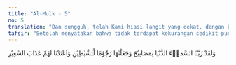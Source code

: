 ```yaml
---
title: "Al-Mulk - 5"
no: 5
translation: "Dan sungguh, telah Kami hiasi langit yang dekat, dengan bintang-bintang dan Kami jadikannya (bintang-bintang itu) sebagai alat-alat pelempar setan, dan Kami sediakan bagi mereka azab neraka yang menyala-nyala."
tafsir: "Setelah menyatakan bahwa tidak terdapat kekurangan sedikit pun dalam ciptaan-Nya, Allah menegaskan bahwa Dialah Tuhan Yang Mahakuasa lagi Mahaagung, dengan mengatakan bahwa Dia telah menghias langit yang terdekat ke bumi dengan matahari yang bercahaya terang pada siang hari, bulan dan bintang-bintang yang bersinar pada malam hari, yang dapat dilihat oleh manusia setiap datangnya siang dan malam. Langit yang berhiaskan matahari, bulan, dan bintang-bintang yang bersinar itu terlihat oleh manusia seakan-akan rumah yang berhiaskan lampu-lampu yang gemerlapan di malam hari, sehingga menyenangkan hati orang yang memandangnya. \n\nPerumpamaan yang dikemukakan ayat di atas merupakan perumpamaan yang indah dan langsung mengenai sasarannya. Yaitu bahwa alam semesta ini diumpamakan seperti rumah. Rumah merupakan tempat tinggal manusia, tempat mereka berlindung dari terik matahari dan tempat berteduh di waktu hujan, tempat mereka bersenang-senang dan beristirahat, tempat mereka membesarkan anak-anak mereka, dan sebagainya. Demikianlah alam ini diciptakan Allah untuk kepentingan manusia seluruhnya.\n\nBintang-bintang itu di samping menghiasi langit, juga dapat menimbulkan nyala api yang dapat digunakan untuk melempari setan terkutuk yang mencuri dengar pembicaraan penduduk langit.\n\nSebagian ulama ada yang menafsirkan ayat ini dengan mengatakan bahwa Allah menciptakan bintang-bintang sebagai hiasan dunia dan untuk menimbulkan rezeki bagi manusia, yaitu dengan adanya siang dan malam dengan segala macam manfaatnya yang dapat diperoleh darinya. Rezeki yang diperoleh manusia karena adanya siang dan malam itu, ada yang menjadi sebab timbulnya kebaikan dan ada pula yang menjadi sebab timbulnya kejahatan yang dapat mengobarkan nafsu jahat.\n\nQatadah mengatakan bahwa Allah menciptakan bintang-bintang itu dengan tiga tujuan, yaitu: pertama, untuk hiasan langit; kedua, untuk melempar setan; dan ketiga, untuk menjadi petunjuk arah dan alamat bagi para musafir yang sedang dalam perjalanan, baik di darat, laut, maupun di ruang angkasa yang sangat luas ini. Barangkali Qatadah menerangkan di antara tujuan Allah menciptakan bintang-bintang sejauh yang ia ketahui, karena masih banyak tujuan yang lain, baik yang telah diketahui maupun yang belum diketahui oleh manusia. Allah Mahaluas ilmu-Nya lagi Mahabijaksana.\n\nDemikianlah Allah menciptakan bintang-bintang yang menghiasi alam raya yang tidak terhitung banyaknya. Semua itu dapat dimanfaatkan manusia sesuai dengan keinginan yang hendak dicapainya. Jika keinginan yang hendak dicapai itu adalah keinginan yang sesuai dengan keridaan Allah, tentu Allah akan melapangkan jalan bagi tercapainya keinginan itu dan memberinya pahala yang berlipat-ganda. Sebaliknya jika keinginan yang hendak dicapai itu adalah keinginan yang berlawanan dengan keridaan Allah, maka bagi mereka disediakan azab yang pedih."
---
```


وَلَقَدْ زَيَّنَّا السَّمَاۤءَ الدُّنْيَا بِمَصَابِيْحَ وَجَعَلْنٰهَا رُجُوْمًا لِّلشَّيٰطِيْنِ وَاَعْتَدْنَا لَهُمْ عَذَابَ السَّعِيْرِ 
